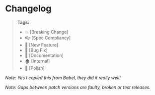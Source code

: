# Changelog

> **Tags:**
>
> - :boom: [Breaking Change]
> - :eyeglasses: [Spec Compliancy]
> - :rocket: [New Feature]
> - :bug: [Bug Fix]
> - :memo: [Documentation]
> - :house: [Internal]
> - :nail_care: [Polish]

_Note: Yes I copied this from Babel, they did it really well!_

_Note: Gaps between patch versions are faulty, broken or test releases._

<!-- DO NOT CHANGE THESE COMMENTS - See .github/actions/trigger-github-release/update-changelog.js -->
<!-- insert-new-changelog-here -->
